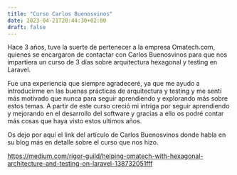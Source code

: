 ```yaml
---
title: "Curso Carlos Buenosvinos"
date: 2023-04-21T20:44:30+02:00
draft: false
---
```


Hace 3 años, tuve la suerte de pertenecer a la empresa Omatech.com, quienes se encargaron de contactar con 
Carlos Buenosvinos para que nos impartiera un curso de 3 días sobre arquitectura hexagonal y testing en Laravel.

Fue una experiencia que siempre agradeceré, ya que me ayudo a introducirme en las buenas prácticas de arquitectura y
testing y me sentí más motivado que nunca para seguir aprendiendo y explorando más sobre estos temas. A partir de este
curso creció mi intriga por seguir aprendiendo y mejorando en el desarrollo del software y gracias a ello os podré contar
más cosas que haya visto estos ultimos años.

Os dejo por aquí el link del artículo de Carlos Buenosvinos donde habla en su blog más en detalle sobre el curso que nos hizo.

https://medium.com/rigor-guild/helping-omatech-with-hexagonal-architecture-and-testing-on-laravel-138732051fff